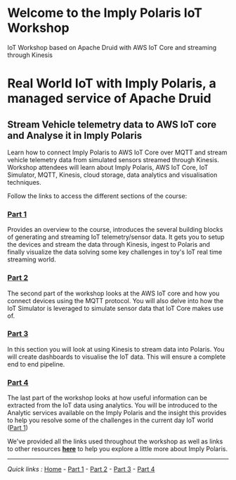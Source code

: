 # Welcome to the Imply Polaris IoT Workshop
IoT Workshop based on Apache Druid with AWS IoT Core and streaming through Kinesis 

# Real World IoT with Imply Polaris, a managed service of Apache Druid

## Stream Vehicle telemetry data to AWS IoT core and Analyse it in Imply Polaris

Learn how to connect Imply Polaris to AWS IoT Core over MQTT and stream vehicle telemetry data from simulated sensors streamed through Kinesis.  Workshop attendees will learn about Imply Polaris, AWS IoT Core, IoT Simulator, MQTT, Kinesis, cloud storage, data analytics and visualisation techniques.

Follow the links to access the different sections of the course:

### [Part 1](/Part1/README.md)

Provides an overview to the course, introduces the several building blocks of generating and streaming IoT telemetry/sensor data.  It gets you to setup the devices and stream the data through Kinesis, ingest to Polaris and finally visualize the data solving some key challenges in toy's IoT real time streaming world.


### [Part 2](/Part2/README.md)

The second part of the workshop looks at the AWS IoT core and how you connect devices using the MQTT protocol. You will also delve into how the IoT Simulator is leveraged to simulate sensor data that IoT Core makes use of. 

### [Part 3](/Part3/README.md)

In this section you will look at using Kinesis to stream data into Polaris. You will create dashboards to visualise the IoT data.  This will ensure a complete end to end pipeline. 

### [Part 4](/Part4/README.md)

The last part of the workshop looks at how useful information can be extracted from the IoT data using analytics.  You will be introduced to the Analytic services available on the Imply Polaris and the insight this provides to help you resolve some of the challenges in the current day IoT world ([Part 1](/Part1/README.md))


We've provided all the links used throughout the workshop as well as links to other resources [**here**](/RESOURCES.md) to help you explore a little more about Imply Polaris.
***
*Quick links :*
[Home](/README.md) - [Part 1](/Part1/README.md) - [Part 2](/Part2/README.md) - [Part 3](/Part3/README.md) - [Part 4](/Part4/README.md)
